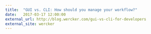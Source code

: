```yaml
---
title:  "GUI vs. CLI: How should you manage your workflow?"
date:   2017-03-17 12:00:00
external_url: http://blog.wercker.com/gui-vs-cli-for-developers
external_site: wercker
---
```

